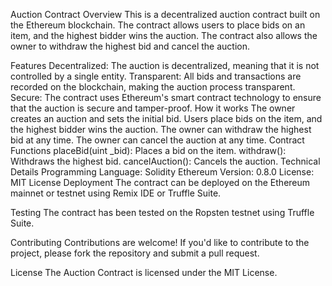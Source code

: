 Auction Contract
Overview
This is a decentralized auction contract built on the Ethereum blockchain. The contract allows users to place bids on an item, and the highest bidder wins the auction. The contract also allows the owner to withdraw the highest bid and cancel the auction.

Features
Decentralized: The auction is decentralized, meaning that it is not controlled by a single entity.
Transparent: All bids and transactions are recorded on the blockchain, making the auction process transparent.
Secure: The contract uses Ethereum's smart contract technology to ensure that the auction is secure and tamper-proof.
How it works
The owner creates an auction and sets the initial bid.
Users place bids on the item, and the highest bidder wins the auction.
The owner can withdraw the highest bid at any time.
The owner can cancel the auction at any time.
Contract Functions
placeBid(uint _bid): Places a bid on the item.
withdraw(): Withdraws the highest bid.
cancelAuction(): Cancels the auction.
Technical Details
Programming Language: Solidity
Ethereum Version: 0.8.0
License: MIT License
Deployment
The contract can be deployed on the Ethereum mainnet or testnet using Remix IDE or Truffle Suite.

Testing
The contract has been tested on the Ropsten testnet using Truffle Suite.

Contributing
Contributions are welcome! If you'd like to contribute to the project, please fork the repository and submit a pull request.

License
The Auction Contract is licensed under the MIT License.
